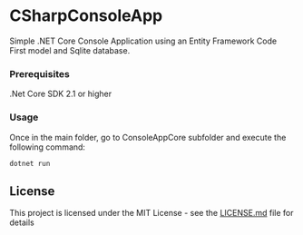 # CSharpConsoleApp
Simple .NET Core Console Application using an Entity Framework Code First model and Sqlite database.

### Prerequisites

.Net Core SDK 2.1 or higher

### Usage

Once in the main folder, go to ConsoleAppCore subfolder and execute the following command:

```
dotnet run
```

## License

This project is licensed under the MIT License - see the [LICENSE.md](LICENSE.md) file for details